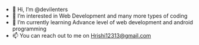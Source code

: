 - 👋 Hi, I’m @devilenters
- 👀 I’m interested in Web Development and many more types of coding
- 🌱 I’m currently learning Advance level of web development and android programming
- 📫 You can reach out to me on Hrishi12313@gmail.com

<!---
devilenters/devilenters is a ✨ special ✨ repository because its `README.md` (this file) appears on your GitHub profile.
You can click the Preview link to take a look at your changes.
--->
